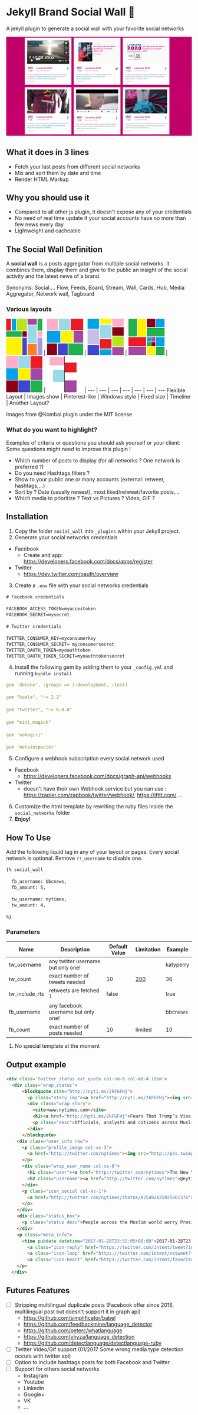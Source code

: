 # Jekyll Brand Social Wall :barber:
A jekyll plugin to generate a social wall with your favorite social networks

![](img_readme/render_example.png)

## What it does in 3 lines
 * Fetch your last posts from different social networks
 * Mix and sort them by date and time
 * Render HTML Markup

## Why you should use it
 * Compared to all other js plugin, it doesn't expose any of your credentials
 * No need of real time update if your social accounts have no more than few news every day
 * Lightweight and cacheable

## The Social Wall Definition

A **social wall** is a posts aggregator from multiple social networks. It combines them, display them and give to the public an insight of the social activity and the latest news of a brand.

Synonyms: Social.... Flow, Feeds, Board, Stream, Wall, Cards, Hub, Media Aggregator, Network wall, Tagboard

### Various layouts

[![](img_readme/social_wall-1c968.png)](https://github.com/kombai/freewall)  | [![](img_readme/social_wall-87882.png)](https://github.com/kombai/freewall)  | [![](img_readme/social_wall-2780a.png)](https://github.com/kombai/freewall)  |  [![](img_readme/social_wall-4a303.png)](https://github.com/kombai/freewall) | ![](img_readme/social_wall-square.png) | ![](img_readme/social_wall-timeline.png) |
 --- | --- | --- | --- | --- | --- | ---
 Flexible Layout | Images show | Pinterest-like | Windows style | Fixed size |  Timeline | Another Layout?

Images from @Kombai plugin under the MIT license

### What do you want to highlight?
Examples of criteria or questions you should ask yourself or your client:
Some questions might need to improve this plugin !

 - Which number of posts to display (for all networks ? One network is preferred ?)
 - Do you need Hashtags filters ?
 - Show to your public one or many accounts (external: retweet, hashtags,...)
 - Sort by ? Date (usually newest), most liked/retweet/favorite posts,...
 - Which media to prioritize ? Text vs Pictures ? Video, GIF ?

## Installation

1. Copy the folder `social_wall`  into `_plugins`  within your Jekyll project.
2. Generate your social networks credentials
 - Facebook
    - Create and app: https://developers.facebook.com/docs/apps/register
 - Twitter
    - https://dev.twitter.com/oauth/overview
3. Create a `.env` file with your social networks credentials

  ```
  # Facebook credentials

  FACEBOOK_ACCESS_TOKEN=myaccestoken
  FACEBOOK_SECRET=mysecret

  # Twitter credentials

  TWITTER_CONSUMER_KEY=myconsumerkey
  TWITTER_CONSUMER_SECRET= myconsumersecret
  TWITTER_OAUTH_TOKEN=myoauthtoken
  TWITTER_OAUTH_TOKEN_SECRET=myoauthtokensecret
  ```
4. Install the following gem by adding them to your `_config.yml` and running `bundle install`

  ```yaml
  gem 'dotenv', :groups => [:development, :test]

  gem "koala", "~> 2.2"

  gem "twitter", "~> 6.0.0"

  gem "mini_magick"

  gem 'nokogiri'

  gem 'metainspector'
  ```
5. Configure a webhook subscription every social network used
 - Facebook
    - https://developers.facebook.com/docs/graph-api/webhooks
 - Twitter
    - doesn't have their own Webhook service but you can use : https://zapier.com/zapbook/twitter/webhook/, https://ifttt.com/ ...
6. Customize the html template by rewriting the ruby files inside the `social_networks` folder
7. **Enjoy!**

## How To Use
Add the following liquid tag in any of your layout or pages. Every social network is optional. Remove `??_username` to disable one.

```liquid
{% social_wall

  fb_username: bbcnews,
  fb_amount: 5,

  tw_username: nytimes,
  tw_amount: 4,
  
%}
```

### Parameters

Name| Description|Default Value| Limitation | Example
----|----|----|----|----
tw_username| any twitter username but only one! |  | | katyperry
tw_count| exact number of tweets needed| 10 | [200](https://dev.twitter.com/rest/reference/get/statuses/user_timeline#parameters) | 36
tw_include_rts| retweets are fetched <sup>1</sup> | false | | true
fb_username| any facebook username but only one! | | | bbcnews
fb_count| exact number of posts needed| 10 | limited | 10

1. No special template at the moment

## Output example

```html
<div class='twitter_status ext_quote col-sm-6 col-md-4 item'>
  <div class='wrap_status'>
      <blockquote cite="http://nyti.ms/2kFGFHj">
        <p class="story_img"><a href="http://nyti.ms/2kFGFHj"><img src="https://static01.nyt.com/images/2017/01/28/world/28muslim/28muslim-facebookJumbo.jpg"></a></p>
        <div class="wrap_story">
          <cite>www.nytimes.com</cite>
          <h1><a href="http://nyti.ms/2kFGFHj">Fears That Trump’s Visa Ban Betrays Friends and Bolsters Enemies - The New York Times</a></h1>
          <p class="desc">Officials, analysts and citizens across Muslim-majority countries said the order was a sign that President Trump sees Islam itself as the problem.</p>
        </div>
      </blockquote>
    <div class="user_info row">
      <p class="profile_image col-xs-3">
        <a href="http://twitter.com/nytimes"><img src="http://pbs.twimg.com/profile_images/758384037589348352/KB3RFwFm.jpg" /></a>
      </p>
      <div class="wrap_user_name col-xs-8">
        <h1 class="user"><a href="http://twitter.com/nytimes">The New York Times</a></h1>
        <h2 class="username"><a href="http://twitter.com/nytimes">@nytimes</a></h2>
      </div>
      <p class="icon_social col-xs-1">
        <a href="http://twitter.com/nytimes/status/825492425925861376"><span class="icon-twitter"></span></a>
      </p>
    </div>
    <div class="status_box">
      <p class="status desc">People across the Muslim world worry President Trump's executive order is a sign that he sees Islam as the problem </p>
    </div>
    <p class="meta_info">
      <time pubdate datetime="2017-01-28T23:55:05+00:00">2017-01-28T23:55:05+00:00</time>
        <a class="icon-reply" href="https://twitter.com/intent/tweet?in_reply_to=825492425925861376" ></a>
        <a class="icon-loop" href="https://twitter.com/intent/retweet?tweet_id=825492425925861376" ></a>
        <a class="icon-heart" href="https://twitter.com/intent/favorite?tweet_id=#825492425925861376" ></a>
    </p>
  </div>
```

## Futures Features
- [ ] Stripping multilingual duplicate posts (Facebook offer since 2016, multilingual post but doesn't support it in graph api)
   - https://github.com/simplificator/babel
   - https://github.com/feedbackmine/language_detector
   - https://github.com/peterc/whatlanguage
   - https://github.com/vhyza/language_detection
   - https://github.com/detectlanguage/detectlanguage-ruby
- [ ] Twitter Video/Gif support (01/2017 Some wrong media type detection occurs with twitter api)
- [ ] Option to include hashtags posts for both Facebook and Twitter
- [ ] Support for others social networks
  - Instagram
  - Youtube
  - Linkedin
  - Google+
  - VK
  - ...

